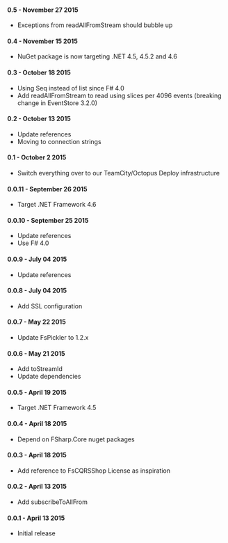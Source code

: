 #### 0.5 - November 27 2015
* Exceptions from readAllFromStream should bubble up

#### 0.4 - November 15 2015
* NuGet package is now targeting .NET 4.5, 4.5.2 and 4.6

#### 0.3 - October 18 2015
* Using Seq instead of list since F# 4.0
* Add readAllFromStream to read using slices per 4096 events (breaking change in EventStore 3.2.0)

#### 0.2 - October 13 2015
* Update references
* Moving to connection strings

#### 0.1 - October 2 2015
* Switch everything over to our TeamCity/Octopus Deploy infrastructure

#### 0.0.11 - September 26 2015
* Target .NET Framework 4.6

#### 0.0.10 - September 25 2015
* Update references
* Use F# 4.0

#### 0.0.9 - July 04 2015
* Update references

#### 0.0.8 - July 04 2015
* Add SSL configuration

#### 0.0.7 - May 22 2015
* Update FsPickler to 1.2.x

#### 0.0.6 - May 21 2015
* Add toStreamId
* Update dependencies

#### 0.0.5 - April 19 2015
* Target .NET Framework 4.5

#### 0.0.4 - April 18 2015
* Depend on FSharp.Core nuget packages

#### 0.0.3 - April 18 2015
* Add reference to FsCQRSShop License as inspiration

#### 0.0.2 - April 13 2015
* Add subscribeToAllFrom

#### 0.0.1 - April 13 2015
* Initial release
